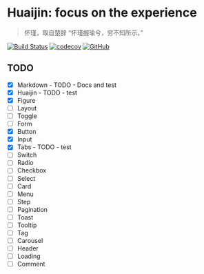 # Huaijin: focus on the experience

> 怀瑾，取自楚辞 “怀瑾握瑜兮，穷不知所示。”

[![Build Status](	https://img.shields.io/travis/huaijin-design/huaijin.svg?style=flat-square)](https://travis-ci.org/huaijin-design/huaijin)
[![codecov](https://img.shields.io/codecov/c/github/huaijin-design/huaijin.svg?style=flat-square)](https://codecov.io/gh/huaijin-design/huaijin)
[![GitHub](https://img.shields.io/github/license/mashape/apistatus.svg?style=flat-square)](https://github.com/huaijin-design/huaijin/blob/master/LICENSE)

## TODO

- [x] Markdown - TODO - Docs and test
- [x] Huaijin - TODO - test
- [x] Figure
- [ ] Layout
- [ ] Toggle
- [ ] Form
- [x] Button
- [x] Input
- [x] Tabs - TODO - test
- [ ] Switch
- [ ] Radio
- [ ] Checkbox
- [ ] Select
- [ ] Card
- [ ] Menu
- [ ] Step
- [ ] Pagination
- [ ] Toast
- [ ] Tooltip
- [ ] Tag
- [ ] Carousel
- [ ] Header
- [ ] Loading
- [ ] Comment
